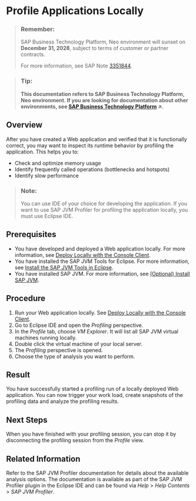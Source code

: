 <!-- loiodb766190d976101498a8bf1a9cf5f277 -->

# Profile Applications Locally

> ### Remember:  
> SAP Business Technology Platform, Neo environment will sunset on **December 31, 2028**, subject to terms of customer or partner contracts.
> 
> For more information, see SAP Note [3351844](https://me.sap.com/notes/3351844).

> ### Tip:  
> **This documentation refers to SAP Business Technology Platform, Neo environment. If you are looking for documentation about other environments, see [SAP Business Technology Platform](https://help.sap.com/viewer/65de2977205c403bbc107264b8eccf4b/Cloud/en-US/6a2c1ab5a31b4ed9a2ce17a5329e1dd8.html "SAP Business Technology Platform (SAP BTP) is an integrated offering comprised of four technology portfolios: database and data management, application development and integration, analytics, and intelligent technologies. The platform offers users the ability to turn data into business value, compose end-to-end business processes, and build and extend SAP applications quickly.") :arrow_upper_right:.**



<a name="loiodb766190d976101498a8bf1a9cf5f277__section_6FFD362969644FAAA34D0C8A5303F82C"/>

## Overview

After you have created a Web application and verified that it is functionally correct, you may want to inspect its runtime behavior by profiling the application. This helps you to:

-   Check and optimize memory usage
-   Identify frequently called operations \(bottlenecks and hotspots\)
-   Identify slow performance

> ### Note:  
> You can use IDE of your choice for developing the application. If you want to use SAP JVM Profiler for profiling the application locally, you must use Eclipse IDE.



<a name="loiodb766190d976101498a8bf1a9cf5f277__section_10A9137E26384B649BFCEE47BB0B20AA"/>

## Prerequisites

-   You have developed and deployed a Web application locally. For more information, see [Deploy Locally with the Console Client](../30-development-neo/deploy-locally-with-the-console-client-937c833.md).
-   You have installed the SAP JVM Tools for Eclipse. For more information, see [Install the SAP JVM Tools in Eclipse](../30-development-neo/install-the-sap-jvm-tools-in-eclipse-4e97452.md).
-   You have installed SAP JVM. For more information, see [\(Optional\) Install SAP JVM](../30-development-neo/optional-install-sap-jvm-76137f4.md).



<a name="loiodb766190d976101498a8bf1a9cf5f277__section_01BE1106BEE04D29847A6C9CE032AB08"/>

## Procedure

1.  Run your Web application locally. See [Deploy Locally with the Console Client](../30-development-neo/deploy-locally-with-the-console-client-937c833.md).
2.  Go to Eclipse IDE and open the *Profiling* perspective.
3.  In the *Profile* tab, choose *VM Explorer*. It will list all SAP JVM virtual machines running locally.
4.  Double click the virtual machine of your local server.
5.  The *Profiling* perspective is opened.
6.  Choose the type of analysis you want to perform.



<a name="loiodb766190d976101498a8bf1a9cf5f277__section_ACCBDA9DE6AB412191CDCEA83F2060C2"/>

## Result

You have successfully started a profiling run of a locally deployed Web application. You can now trigger your work load, create snapshots of the profiling data and analyze the profiling results.



## Next Steps

When you have finished with your profiling session, you can stop it by disconnecting the profiling session from the *Profile* view.



<a name="loiodb766190d976101498a8bf1a9cf5f277__section_B531C3E4E0034FD0BA8F7808589073AC"/>

## Related Information

Refer to the SAP JVM Profiler documentation for details about the available analysis options. The documentation is available as part of the SAP JVM Profiler plugin in the Eclipse IDE and can be found via *Help* \> *Help Contents* \> *SAP JVM Profiler*.

